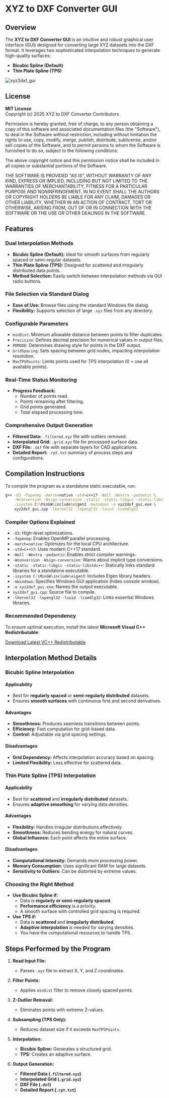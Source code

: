 # XYZ to DXF Converter GUI

## Overview
The **XYZ to DXF Converter GUI** is an intuitive and robust graphical user interface (GUI) designed for converting large XYZ datasets into the DXF format. It leverages two sophisticated interpolation techniques to generate high-quality surfaces:

- **Bicubic Spline (Default)**
- **Thin Plate Spline (TPS)**

![xyz2dxf_gui](https://github.com/user-attachments/assets/d2579106-1a9e-4dbd-a600-ebd552629dfe)
## License

**MIT License**  
Copyright (c) 2025 XYZ to DXF Converter Contributors

Permission is hereby granted, free of charge, to any person obtaining a copy of this software and associated documentation files (the "Software"), to deal in the Software without restriction, including without limitation the rights to use, copy, modify, merge, publish, distribute, sublicense, and/or sell copies of the Software, and to permit persons to whom the Software is furnished to do so, subject to the following conditions:

The above copyright notice and this permission notice shall be included in all copies or substantial portions of the Software.

THE SOFTWARE IS PROVIDED "AS IS", WITHOUT WARRANTY OF ANY KIND, EXPRESS OR IMPLIED, INCLUDING BUT NOT LIMITED TO THE WARRANTIES OF MERCHANTABILITY, FITNESS FOR A PARTICULAR PURPOSE AND NONINFRINGEMENT. IN NO EVENT SHALL THE AUTHORS OR COPYRIGHT HOLDERS BE LIABLE FOR ANY CLAIM, DAMAGES OR OTHER LIABILITY, WHETHER IN AN ACTION OF CONTRACT, TORT OR OTHERWISE, ARISING FROM, OUT OF OR IN CONNECTION WITH THE SOFTWARE OR THE USE OR OTHER DEALINGS IN THE SOFTWARE.

## Features

### **Dual Interpolation Methods**
- **Bicubic Spline (Default):** Ideal for smooth surfaces from regularly spaced or semi-regular datasets.
- **Thin Plate Spline (TPS):** Designed for scattered and irregularly distributed data points.
- **Method Selection:** Easily switch between interpolation methods via GUI radio buttons.

### **File Selection via Standard Dialog**
- **Ease of Use:** Browse files using the standard Windows file dialog.
- **Flexibility:** Supports selection of large `.xyz` files from any directory.

### **Configurable Parameters**
- `minDist`: Minimum allowable distance between points to filter duplicates.
- `Precision`: Defines decimal precision for numerical values in output files.
- `PDMODE`: Determines drawing style for points in the DXF output.
- `GridSpacing`: Sets spacing between grid nodes, impacting interpolation resolution.
- `MaxTPSPoints`: Limits points used for TPS interpolation (0 = use all available points).

### **Real-Time Status Monitoring**
- **Progress Feedback:**
  - Number of points read.
  - Points remaining after filtering.
  - Grid points generated.
  - Total elapsed processing time.

### **Comprehensive Output Generation**
- **Filtered Data:** `.filtered.xyz` file with outliers removed.
- **Interpolated Grid:** `.grid.xyz` file for processed surface data.
- **DXF File:** `.dxf` file with separate layers for CAD applications.
- **Detailed Report:** `.rpt.txt` summary of process steps and configurations.

## Compilation Instructions

To compile the program as a standalone static executable, run:

```sh
g++ -O3 -fopenmp -march=native -std=c++17 -Wall -Wextra -pedantic \
    -Wconversion -Wsign-conversion -static -static-libgcc -static-libstdc++ \
    -isystem C:\MinGW\include\eigen3 -mwindows -o xyz2dxf_gui.exe \
    xyz2dxf_gui.cpp -lkernel32 -lopengl32 -luuid -lcomdlg32
```

### **Compiler Options Explained**
- `-O3`: High-level optimizations.
- `-fopenmp`: Enables OpenMP parallel processing.
- `-march=native`: Optimizes for the local CPU architecture.
- `-std=c++17`: Uses modern C++17 standard.
- `-Wall -Wextra -pedantic`: Enables strict compiler warnings.
- `-Wconversion -Wsign-conversion`: Warns about implicit type conversions.
- `-static -static-libgcc -static-libstdc++`: Statically links standard libraries for a standalone executable.
- `-isystem C:\MinGW\include\eigen3`: Includes Eigen library headers.
- `-mwindows`: Specifies Windows GUI application (hides console window).
- `-o xyz2dxf_gui.exe`: Names the output executable.
- `xyz2dxf_gui.cpp`: Source file to compile.
- `-lkernel32 -lopengl32 -luuid -lcomdlg32`: Links essential Windows libraries.

### **Recommended Dependency**
To ensure optimal execution, install the latest **Microsoft Visual C++ Redistributable**:

[Download Latest VC++ Redistributable](https://learn.microsoft.com/en-us/cpp/windows/latest-supported-vc-redist?view=msvc-170)

## Interpolation Method Details

### **Bicubic Spline Interpolation**
#### **Applicability**
- Best for **regularly spaced** or **semi-regularly distributed** datasets.
- Ensures **smooth surfaces** with continuous first and second derivatives.

#### **Advantages**
- **Smoothness:** Produces seamless transitions between points.
- **Efficiency:** Fast computation for grid-based data.
- **Control:** Adjustable via grid spacing settings.

#### **Disadvantages**
- **Grid Dependency:** Affects interpolation accuracy based on spacing.
- **Limited Flexibility:** Less effective for scattered data.

### **Thin Plate Spline (TPS) Interpolation**
#### **Applicability**
- Best for **scattered** and **irregularly distributed** datasets.
- Ensures **adaptive smoothing** for varying data densities.

#### **Advantages**
- **Flexibility:** Handles irregular distributions effectively.
- **Smoothness:** Reduces bending energy for natural curves.
- **Global Influence:** Each point affects the entire surface.

#### **Disadvantages**
- **Computational Intensity:** Demands more processing power.
- **Memory Consumption:** Uses significant RAM for large datasets.
- **Sensitivity to Outliers:** Can be distorted by extreme values.

### **Choosing the Right Method**
- **Use Bicubic Spline if:**
  - Data is **regularly or semi-regularly spaced**.
  - **Performance efficiency** is a priority.
  - A smooth surface with controlled grid spacing is required.
- **Use TPS if:**
  - Data is **scattered** and **irregularly distributed**.
  - **Adaptive interpolation** is needed for varying densities.
  - You have the computational resources to handle TPS.

## Steps Performed by the Program

1. **Read Input File:**
   - Parses `.xyz` file to extract X, Y, and Z coordinates.

2. **Filter Points:**
   - Applies `minDist` filter to remove closely spaced points.

3. **Z-Outlier Removal:**
   - Eliminates points with extreme Z-values.

4. **Subsampling (TPS Only):**
   - Reduces dataset size if it exceeds `MaxTPSPoints`.

5. **Interpolation:**
   - **Bicubic Spline:** Generates a structured grid.
   - **TPS:** Creates an adaptive surface.

6. **Output Generation:**
   - **Filtered Data (`.filtered.xyz`)**
   - **Interpolated Grid (`.grid.xyz`)**
   - **DXF File (`.dxf`)**
   - **Detailed Report (`.rpt.txt`)**
